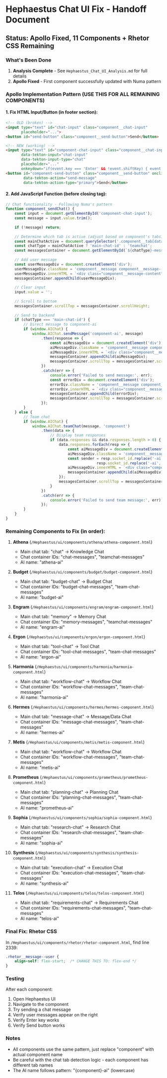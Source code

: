 # Hephaestus Chat UI Fix - Handoff Document

## Status: Apollo Fixed, 11 Components + Rhetor CSS Remaining

### What's Been Done
1. **Analysis Complete** - See `Hephaestus_Chat_UI_Analysis.md` for full details
2. **Apollo Fixed** - First component successfully updated with Numa pattern

### Apollo Implementation Pattern (USE THIS FOR ALL REMAINING COMPONENTS)

#### 1. Fix HTML Input/Button (in footer section):
```html
<!-- OLD (broken) -->
<input type="text" id="chat-input" class="component__chat-input" 
       placeholder="...">
<button id="send-button" class="component__send-button">Send</button>

<!-- NEW (working) -->
<input type="text" id="component-chat-input" class="component__chat-input" 
       data-tekton-input="chat-input"
       data-tekton-input-type="chat"
       placeholder="..."
       onkeydown="if(event.key === 'Enter' && !event.shiftKey) { event.preventDefault(); component_sendChat(); }">
<button id="component-send-button" class="component__send-button" onclick="component_sendChat(); return false;"
        data-tekton-action="send-message" 
        data-tekton-action-type="primary">Send</button>
```

#### 2. Add JavaScript Function (before closing </script> tag):
```javascript
// Chat functionality - Following Numa's pattern
function component_sendChat() {
    const input = document.getElementById('component-chat-input');
    const message = input.value.trim();
    
    if (!message) return;
    
    // Determine which tab is active (adjust based on component's tabs)
    const mainChatActive = document.querySelector('.component__tab[data-tab="main-chat-name"]').classList.contains('component__tab--active');
    const chatType = mainChatActive ? 'main-chat-id' : 'teamchat';
    const messagesContainer = document.getElementById(`${chatType}-messages`);
    
    // Add user message
    const userMessageDiv = document.createElement('div');
    userMessageDiv.className = 'component__message component__message--user';
    userMessageDiv.innerHTML = `<div class="component__message-content"><div class="component__message-text"><strong>You:</strong> ${message}</div></div>`;
    messagesContainer.appendChild(userMessageDiv);
    
    // Clear input
    input.value = '';
    
    // Scroll to bottom
    messagesContainer.scrollTop = messagesContainer.scrollHeight;
    
    // Send to backend
    if (chatType === 'main-chat-id') {
        // Direct message to component-ai
        if (window.AIChat) {
            window.AIChat.sendMessage('component-ai', message)
                .then(response => {
                    const aiMessageDiv = document.createElement('div');
                    aiMessageDiv.className = 'component__message component__message--ai';
                    aiMessageDiv.innerHTML = `<div class="component__message-content"><div class="component__message-text"><strong>Component:</strong> ${response.content}</div></div>`;
                    messagesContainer.appendChild(aiMessageDiv);
                    messagesContainer.scrollTop = messagesContainer.scrollHeight;
                })
                .catch(err => {
                    console.error('Failed to send message:', err);
                    const errorDiv = document.createElement('div');
                    errorDiv.className = 'component__message component__message--system';
                    errorDiv.innerHTML = `<div class="component__message-content"><div class="component__message-text"><strong>System:</strong> Failed to connect to Component AI</div></div>`;
                    messagesContainer.appendChild(errorDiv);
                    messagesContainer.scrollTop = messagesContainer.scrollHeight;
                });
        }
    } else {
        // Team chat
        if (window.AIChat) {
            window.AIChat.teamChat(message, 'component')
                .then(data => {
                    // Display team responses
                    if (data.responses && data.responses.length > 0) {
                        data.responses.forEach(resp => {
                            const aiMessageDiv = document.createElement('div');
                            aiMessageDiv.className = 'component__message component__message--ai';
                            const sender = resp.socket_id.replace('-ai', '').charAt(0).toUpperCase() + 
                                         resp.socket_id.replace('-ai', '').slice(1);
                            aiMessageDiv.innerHTML = `<div class="component__message-content"><div class="component__message-text"><strong>${sender}:</strong> ${resp.content}</div></div>`;
                            messagesContainer.appendChild(aiMessageDiv);
                        });
                        messagesContainer.scrollTop = messagesContainer.scrollHeight;
                    }
                })
                .catch(err => {
                    console.error('Failed to send team message:', err);
                });
        }
    }
}
```

### Remaining Components to Fix (in order):

1. **Athena** (`/Hephaestus/ui/components/athena/athena-component.html`)
   - Main chat tab: "chat" → Knowledge Chat
   - Chat container IDs: "chat-messages", "teamchat-messages"
   - AI name: "athena-ai"

2. **Budget** (`/Hephaestus/ui/components/budget/budget-component.html`)
   - Main chat tab: "budget-chat" → Budget Chat
   - Chat container IDs: "budget-chat-messages", "team-chat-messages"
   - AI name: "budget-ai"

3. **Engram** (`/Hephaestus/ui/components/engram/engram-component.html`)
   - Main chat tab: "memory" → Memory Chat
   - Chat container IDs: "memory-messages", "teamchat-messages"
   - AI name: "engram-ai"

4. **Ergon** (`/Hephaestus/ui/components/ergon/ergon-component.html`)
   - Main chat tab: "tool-chat" → Tool Chat
   - Chat container IDs: "tool-chat-messages", "team-chat-messages"
   - AI name: "ergon-ai"

5. **Harmonia** (`/Hephaestus/ui/components/harmonia/harmonia-component.html`)
   - Main chat tab: "workflow-chat" → Workflow Chat
   - Chat container IDs: "workflow-chat-messages", "team-chat-messages"
   - AI name: "harmonia-ai"

6. **Hermes** (`/Hephaestus/ui/components/hermes/hermes-component.html`)
   - Main chat tab: "message-chat" → Message/Data Chat
   - Chat container IDs: "message-chat-messages", "team-chat-messages"
   - AI name: "hermes-ai"

7. **Metis** (`/Hephaestus/ui/components/metis/metis-component.html`)
   - Main chat tab: "workflow-chat" → Workflow Chat
   - Chat container IDs: "workflow-chat-messages", "team-chat-messages"
   - AI name: "metis-ai"

8. **Prometheus** (`/Hephaestus/ui/components/prometheus/prometheus-component.html`)
   - Main chat tab: "planning-chat" → Planning Chat
   - Chat container IDs: "planning-chat-messages", "team-chat-messages"
   - AI name: "prometheus-ai"

9. **Sophia** (`/Hephaestus/ui/components/sophia/sophia-component.html`)
   - Main chat tab: "research-chat" → Research Chat
   - Chat container IDs: "research-chat-messages", "team-chat-messages"
   - AI name: "sophia-ai"

10. **Synthesis** (`/Hephaestus/ui/components/synthesis/synthesis-component.html`)
    - Main chat tab: "execution-chat" → Execution Chat
    - Chat container IDs: "execution-chat-messages", "team-chat-messages"
    - AI name: "synthesis-ai"

11. **Telos** (`/Hephaestus/ui/components/telos/telos-component.html`)
    - Main chat tab: "requirements-chat" → Requirements Chat
    - Chat container IDs: "requirements-chat-messages", "team-chat-messages"
    - AI name: "telos-ai"

### Final Fix: Rhetor CSS
In `/Hephaestus/ui/components/rhetor/rhetor-component.html`, find line 2339:
```css
.rhetor__message--user {
    align-self: flex-start;  /* CHANGE THIS TO: flex-end */
}
```

### Testing
After each component:
1. Open Hephaestus UI
2. Navigate to the component
3. Try sending a chat message
4. Verify user messages appear on the right
5. Verify Enter key works
6. Verify Send button works

### Notes
- All components use the same pattern, just replace "component" with actual component name
- Be careful with the chat tab detection logic - each component has different tab names
- The AI name follows pattern: "{component}-ai" (lowercase)